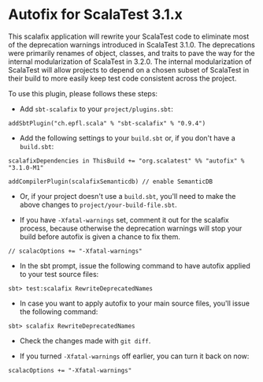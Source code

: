 # Autofix for ScalaTest 3.1.x
This scalafix application will rewrite your ScalaTest code to eliminate most of the deprecation warnings
introduced in ScalaTest 3.1.0. The deprecations were primarily renames of object, classes, and traits to
pave the way for the internal modularization of ScalaTest in 3.2.0. The internal modularization of ScalaTest
will allow projects to depend on a chosen subset of ScalaTest in their build to more easily keep test code
consistent across the project.

To use this plugin, please follows these steps: 

  - Add `sbt-scalafix` to your `project/plugins.sbt`:

```
addSbtPlugin("ch.epfl.scala" % "sbt-scalafix" % "0.9.4")
```

  - Add the following settings to your `build.sbt` or, if you don't have a `build.sbt`:
  
```
scalafixDependencies in ThisBuild += "org.scalatest" %% "autofix" % "3.1.0-M1" 

addCompilerPlugin(scalafixSemanticdb) // enable SemanticDB
``` 

  - Or, if your project doesn't use a `build.sbt`, you'll need to make the above changes to `project/your-build-file.sbt`.

  - If you have `-Xfatal-warnings` set, comment it out for the scalafix process, because otherwise
    the deprecation warnings will stop your build before autofix is given a chance to fix them.

```
// scalacOptions += "-Xfatal-warnings"
```

  - In the sbt prompt, issue the following command to have autofix applied to your test source files: 
  
```
sbt> test:scalafix RewriteDeprecatedNames
```

  - In case you want to apply autofix to your main source files, you'll issue the following command: 
  
```
sbt> scalafix RewriteDeprecatedNames
```  

  - Check the changes made with `git diff`.

  - If you turned `-Xfatal-warnings` off earlier, you can turn it back on now:

```
scalacOptions += "-Xfatal-warnings"
```
  


